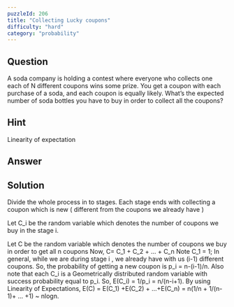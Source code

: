 ```yaml
---
puzzleId: 206
title: "Collecting Lucky coupons"
difficulty: "hard"
category: "probability"
---
```


## Question
A soda company is holding a contest where everyone who collects one each of N different coupons wins some prize. You get a coupon with each purchase of a soda, and each coupon is equally likely. What’s the expected number of soda bottles you have to buy in order to collect all the coupons?

## Hint
Linearity of expectation

## Answer


## Solution
Divide the whole process in to stages. Each stage ends with collecting a coupon which is new ( different from the coupons we already have )

Let C_i be the random variable which denotes the number of coupons we buy in the stage i.

Let C be the random variable which denotes the number of coupons we buy in order to get all n coupons
Now,
C= C_1 + C_2 + ... + C_n
Note C_1 = 1;
In general, while we are during stage i , we already have with us (i-1) different coupons. So, the probability of getting a new coupon is p_i = n-(i-1)/n. Also note that each C_i is a Geometrically distributed random variable with success probability equal to p_i. So, E(C_i) = 1/p_i = n/(n-i+1).
By using Linearity of Expectations,
E(C) = E(C_1) +E(C_2) + ...+E(C_n)
= n(1/n + 1/(n-1)+ ... +1)
~ nlogn.
